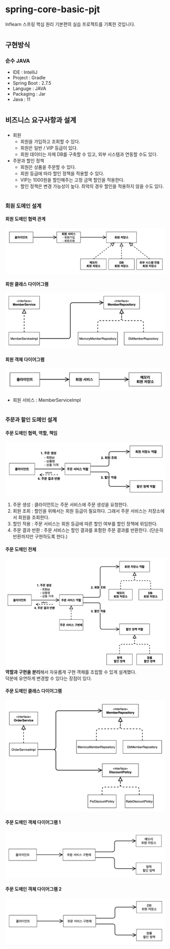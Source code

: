 # spring-core-basic-pjt
Inflearn 스프링 핵심 원리 기본편의 실습 프로젝트를 기록한 것입니다.
#
## 구현방식

### 순수 JAVA

- IDE : IntelliJ
- Project : Gradle
- Spring Boot : 2.7.5
- Languge : JAVA
- Packaging : Jar
- Java : 11

#
## 비즈니스 요구사항과 설계
###
- 회원
  - 회원을 가입하고 조회할 수 있다.
  - 회원은 일반 / VIP 등급이 있다.
  - 회원 데이터는 자체 DB를 구축할 수 있고, 외부 시스템과 연동할 수도 있다.
- 주문과 할인 정책
  - 회원은 상품을 주문할 수 있다.
  - 회원 등급에 따라 할인 정책을 적용할 수 있다.
  - VIP는 1000원을 할인해주는 고정 금액 할인을 적용한다.
  - 할인 정책은 변경 가능성이 높다. 최악의 경우 할인을 적용하지 않을 수도 있다.

#
### 회원 도메인 설계 
#### 회원 도메인 협력 관계
  ![img.png](img/img.png)

#### 회원 클래스 다이어그램
![img_1.png](img/img_1.png)

#### 회원 객체 다이어그램
![img_2.png](img/img_2.png)
- 회원 서비스 : MemberServiceImpl
#
### 주문과 할인 도메인 설계
#### 주문 도메인 협력, 역할, 책임
![img.png](img/img_3.png)
1. 주문 생성 : 클라이언트는 주문 서비스에 주문 생성을 요청한다.
2. 회원 조회 : 할인을 위해서는 회원 등급이 필요하다. 그래서 주문 서비스는 저장소에서 회원을 조회한다.
3. 할인 적용 : 주문 서비스는 회원 등급에 따른 할인 여부를 할인 정책에 위임한다.
4. 주문 결과 반환 : 주문 서비스는 할인 결과를 포함한 주문 결과를 반환한다. (단순히 반환까지만 구현하도록 한다.)

#### 주문 도메인 전체
![img.png](img/img_4.png)
<b>역할과 구현을 분리</b>해서 자유롭게 구현 객체를 조립할 수 있게 설계했다.  
덕분에 유연하게 변경할 수 있다는 장점이 있다.

#### 주문 도메인 클래스 다이어그램
![img.png](img/img_5.png)

#### 주문 도메인 객체 다이어그램 1
![img.png](img/img_6.png)

#### 주문 도메인 객체 다이어그램 2
![img_1.png](img/img_7.png)